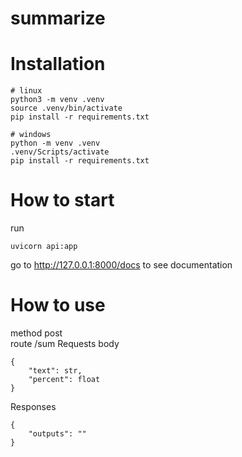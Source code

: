 # summarize

# Installation
```
# linux  
python3 -m venv .venv
source .venv/bin/activate  
pip install -r requirements.txt  
  
# windows  
python -m venv .venv  
.venv/Scripts/activate
pip install -r requirements.txt  
```
# How to start
run
```
uvicorn api:app
```
go to http://127.0.0.1:8000/docs to see documentation

# How to use

method post  
route /sum
Requests body
```
{
    "text": str,
    "percent": float
}
```
Responses
```
{
    "outputs": ""
}
```